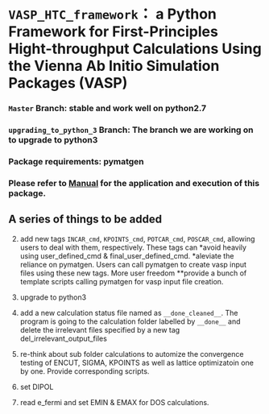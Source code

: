 # `VASP_HTC_framework`： a Python Framework for First-Principles Hight-throughput Calculations Using the Vienna Ab Initio Simulation Packages (VASP)

### `Master` Branch: stable and work well on python2.7
### `upgrading_to_python_3` Branch: The branch we are working on to upgrade to python3

### Package requirements: pymatgen

### Please refer to [Manual](https://github.com/bitsoal/VASP_HTC_framework/blob/upgrade_to_python_3/Manual.md) for the application and execution of this package.

  
## A series of things to be added

2. add new tags `INCAR_cmd`, `KPOINTS_cmd`, `POTCAR_cmd`, `POSCAR_cmd`, allowing users to deal with them, respectively. These tags can
	*avoid heavily using user_defined_cmd & final_user_defined_cmd.
	*aleviate the reliance on pymatgen. Users can call pymatgen to create vasp input files using these new tags. More user freedom
		**provide a bunch of template scripts calling pymatgen for vasp input file creation.
		
3. upgrade to python3

4. add a new calculation status file named as `__done_cleaned__`. The program is going to the calculation folder labelled by `__done__` and delete the irrelevant files specified by a new tag del_irrelevant_output_files
	
	
6. re-think about sub folder calculations to automize the convergence testing of ENCUT, SIGMA, KPOINTS as well as lattice optimizatoin one by one. Provide corresponding scripts.
	
7. set DIPOL

8. read e_fermi and set EMIN & EMAX for DOS calculations.  
